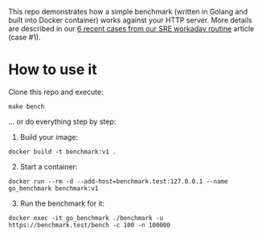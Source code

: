 This repo demonstrates how a simple benchmark (written in Golang and built into Docker container) works against your HTTP server. More details are described in our [6 recent cases from our SRE workaday routine](https://medium.com/flant-com/6-sre-troubleshooting-cases-faf72ed36d6b?source=friends_link&sk=a72ed571f28327138c76edbbf5aab168) article (case #1).

# How to use it

Clone this repo and execute:

```shell
make bench 
```
… or do everything step by step:

1) Build your image:
```shell
docker build -t benchmark:v1 . 
```

2) Start a container:
```shell
docker run --rm -d --add-host=benchmark.test:127.0.0.1 --name go_benchmark benchmark:v1
```

3) Run the benchmark for it:
```shell
docker exec -it go_benchmark ./benchmark -u https://benchmark.test/bench -c 100 -n 100000
```
